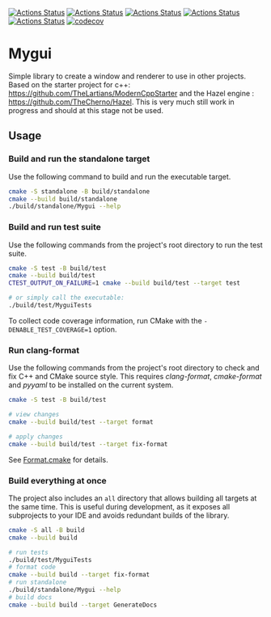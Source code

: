 [![Actions Status](https://github.com/meintte/MyGui/workflows/MacOS/badge.svg)](https://github.com/meintte/MyGui/actions)
[![Actions Status](https://github.com/meintte/MyGui/workflows/Windows/badge.svg)](https://github.com/meintte/MyGui/actions)
[![Actions Status](https://github.com/meintte/MyGui/workflows/Ubuntu/badge.svg)](https://github.com/meintte/MyGui/actions)
[![Actions Status](https://github.com/meintte/MyGui/workflows/Style/badge.svg)](https://github.com/meintte/MyGui/actions)
[![Actions Status](https://github.com/meintte/MyGui/workflows/Install/badge.svg)](https://github.com/meintte/MyGui/actions)
[![codecov](https://codecov.io/gh/meintte/MyGui/branch/master/graph/badge.svg?token=XG8BZ8JS79)](https://codecov.io/gh/meintte/MyGui)

# Mygui

Simple library to create a window and renderer to use in other projects.
Based on the starter project for c++: <https://github.com/TheLartians/ModernCppStarter> and the Hazel engine : <https://github.com/TheCherno/Hazel>. This is very much still work in progress and should at this stage not be used.

## Usage

### Build and run the standalone target

Use the following command to build and run the executable target.

```bash
cmake -S standalone -B build/standalone
cmake --build build/standalone
./build/standalone/Mygui --help
```

### Build and run test suite

Use the following commands from the project's root directory to run the test suite.

```bash
cmake -S test -B build/test
cmake --build build/test
CTEST_OUTPUT_ON_FAILURE=1 cmake --build build/test --target test

# or simply call the executable: 
./build/test/MyguiTests
```

To collect code coverage information, run CMake with the `-DENABLE_TEST_COVERAGE=1` option.

### Run clang-format

Use the following commands from the project's root directory to check and fix C++ and CMake source style.
This requires _clang-format_, _cmake-format_ and _pyyaml_ to be installed on the current system.

```bash
cmake -S test -B build/test

# view changes
cmake --build build/test --target format

# apply changes
cmake --build build/test --target fix-format
```

See [Format.cmake](https://github.com/TheLartians/Format.cmake) for details.

### Build everything at once

The project also includes an `all` directory that allows building all targets at the same time.
This is useful during development, as it exposes all subprojects to your IDE and avoids redundant builds of the library.

```bash
cmake -S all -B build
cmake --build build

# run tests
./build/test/MyguiTests
# format code
cmake --build build --target fix-format
# run standalone
./build/standalone/Mygui --help
# build docs
cmake --build build --target GenerateDocs
